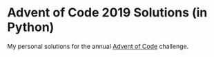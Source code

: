 # Advent of Code 2019 Solutions (in Python)
My personal solutions for the annual [Advent of Code](https://adventofcode.com/2019) challenge.
